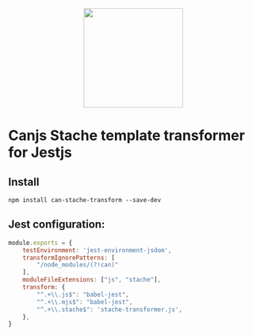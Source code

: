 <div align="center">
  <a href="https://jestjs.io/">
    <img width="200" height="200"
      src="https://jestjs.io/img/jest.png">
  </a>
</div>


# Canjs Stache template transformer for Jestjs

## Install

```shell
npm install can-stache-transform --save-dev
```

## Jest configuration:

```js
module.exports = {
    testEnvironment: 'jest-environment-jsdom',
    transformIgnorePatterns: [
        "/node_modules/(?!can)"
    ],
    moduleFileExtensions: ["js", "stache"],
    transform: {
        "^.+\\.js$": "babel-jest",
        "^.+\\.mjs$": "babel-jest",
        "^.+\\.stache$": 'stache-transformer.js',
    },
}
```